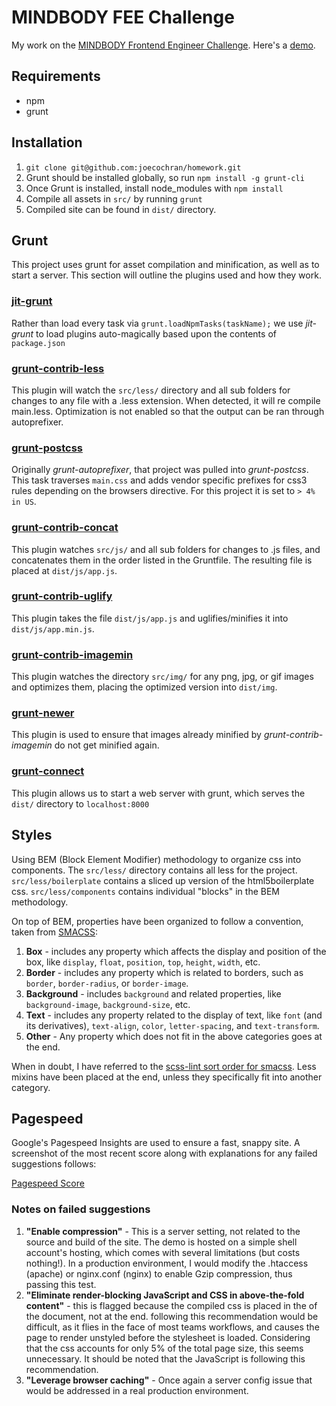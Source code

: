 # MINDBODY FEE Challenge
My work on the [MINDBODY Frontend Engineer Challenge](https://github.com/MINDBODY-FEE/homework). Here's a [demo](http://joecochran.sdf.org/mindbodyfee/).

## Requirements
- npm
- grunt

## Installation
1. `git clone git@github.com:joecochran/homework.git`
2. Grunt should be installed globally, so run `npm install -g grunt-cli`
3. Once Grunt is installed, install node_modules with `npm install`
4. Compile all assets in `src/` by running `grunt`
5. Compiled site can be found in `dist/` directory.

## Grunt
This project uses grunt for asset compilation and minification, as well as to
start a server. This section will outline the plugins used and how they work.

### [jit-grunt](https://github.com/shootaroo/jit-grunt)

Rather than load every task via `grunt.loadNpmTasks(taskName);` we use
*jit-grunt* to load plugins auto-magically based upon the contents of
`package.json` 

### [grunt-contrib-less](https://github.com/gruntjs/grunt-contrib-less)

This plugin will watch the `src/less/` directory and all sub folders for
changes to any file with a .less extension. When detected, it will re compile
main.less. Optimization is not enabled so that the output can be ran through autoprefixer.

### [grunt-postcss](https://github.com/nDmitry/grunt-postcss)

Originally *grunt-autoprefixer*, that project was pulled into *grunt-postcss*. This task traverses `main.css` and adds vendor specific prefixes for css3 rules depending on the browsers directive. For this project it is set to `> 4% in US`.

### [grunt-contrib-concat](https://github.com/gruntjs/grunt-contrib-concat)

This plugin watches `src/js/` and all sub folders for changes to .js files, and
concatenates them in the order listed in the Gruntfile. The resulting file is
placed at `dist/js/app.js`.

### [grunt-contrib-uglify](https://github.com/gruntjs/grunt-contrib-uglify)

This plugin takes the file `dist/js/app.js` and uglifies/minifies it into
`dist/js/app.min.js`.

### [grunt-contrib-imagemin](https://github.com/gruntjs/grunt-contrib-imagemin)

This plugin watches the directory `src/img/` for any png, jpg, or gif images
and optimizes them, placing the optimized version into `dist/img`.

### [grunt-newer](https://github.com/tschaub/grunt-newer)

This plugin is used to ensure that images already minified by
*grunt-contrib-imagemin* do not get minified again.

### [grunt-connect](https://github.com/gruntjs/grunt-contrib-connect)

This plugin allows us to start a web server with grunt, which serves the `dist/`
directory to `localhost:8000`

## Styles
Using BEM (Block Element Modifier) methodology to organize css into components.
The `src/less/` directory contains all less for the project. `src/less/boilerplate` contains a sliced up version of the html5boilerplate css. `src/less/components` contains individual "blocks" in the BEM methodology.

On top of BEM, properties have been organized to follow a convention, taken
from [SMACSS](https://smacss.com/book/formatting):

1. **Box** - includes any property which affects the display and position of the
box, like `display`, `float`, `position`, `top`, `height`, `width`, etc.
2. **Border** - includes any property which is related to borders, such as `border`, `border-radius`, or `border-image`.
3. **Background** - includes `background` and related properties, like `background-image`, `background-size`, etc.
4. **Text** - includes any property related to the display of text, like `font` (and its derivatives), `text-align`, `color`, `letter-spacing`, and `text-transform`. 
5. **Other** - Any property which does not fit in the above categories goes at the end.

When in doubt, I have referred to the [scss-lint sort order for smacss](https://github.com/brigade/scss-lint/blob/master/data/property-sort-orders/smacss.txt). Less mixins have been placed at the end, unless they specifically fit into another category.

## Pagespeed
Google's Pagespeed Insights are used to ensure a fast, snappy site. A screenshot of the most recent score along with explanations for any failed suggestions follows:

[Pagespeed Score](http://joecochran.sdf.org/mindbodyfee/img/pagespeed-score.png)

### Notes on failed suggestions
1. **"Enable compression"** - This is a server setting, not related to the source and build of the site. The demo is hosted on a simple shell account's hosting, which comes with several limitations (but costs nothing!). In a production environment, I would modify the .htaccess (apache) or nginx.conf (nginx) to enable Gzip compression, thus passing this test.
2. **"Eliminate render-blocking JavaScript and CSS in above-the-fold content"** - this is flagged because the compiled css is placed in the <head> of the document, not at the end. following this recommendation would be difficult, as it flies in the face of most teams workflows, and causes the page to render unstyled before the stylesheet is loaded. Considering that the css accounts for only 5% of the total page size, this seems unnecessary. It should be noted that the JavaScript is following this recommendation.
3. **"Leverage browser caching"** - Once again a server config issue that would be addressed in a real production environment.
